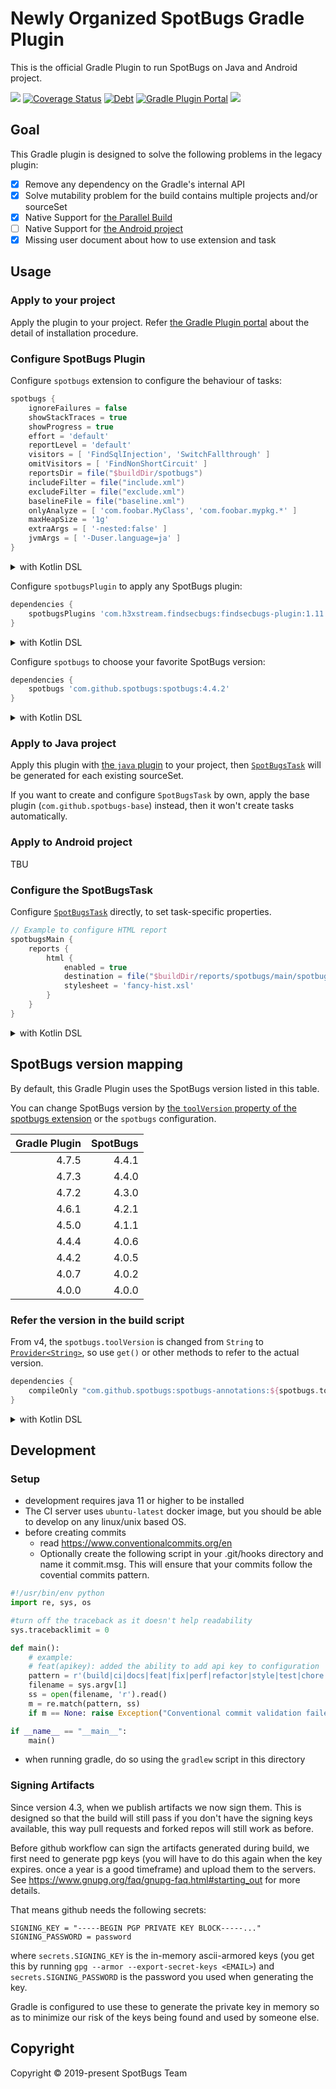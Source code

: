 # Newly Organized SpotBugs Gradle Plugin

This is the official Gradle Plugin to run SpotBugs on Java and Android project.

![](https://github.com/spotbugs/spotbugs-gradle-plugin/workflows/Java%20CI/badge.svg)
[![Coverage Status](https://sonarcloud.io/api/project_badges/measure?project=com.github.spotbugs.gradle&metric=coverage)](https://sonarcloud.io/component_measures?id=com.github.spotbugs.gradle&metric=coverage)
[![Debt](https://sonarcloud.io/api/project_badges/measure?project=com.github.spotbugs.gradle&metric=sqale_index)](https://sonarcloud.io/component_measures/domain/Maintainability?id=com.github.spotbugs.gradle)
[![Gradle Plugin Portal](https://img.shields.io/maven-metadata/v?label=Plugin+Portal&metadataUrl=https%3A%2F%2Fplugins.gradle.org%2Fm2%2Fcom%2Fgithub%2Fspotbugs%2Fcom.github.spotbugs.gradle.plugin%2Fmaven-metadata.xml)](https://plugins.gradle.org/plugin/com.github.spotbugs)
[![](https://img.shields.io/badge/groovydoc-latest-blightgreen?logo=groovy)](https://spotbugs-gradle-plugin.netlify.com/com/github/spotbugs/snom/package-summary.html)

## Goal

This Gradle plugin is designed to solve the following problems in the legacy plugin:

- [x] Remove any dependency on the Gradle's internal API
- [x] Solve mutability problem for the build contains multiple projects and/or sourceSet
- [x] Native Support for [the Parallel Build](https://guides.gradle.org/using-the-worker-api/)
- [ ] Native Support for [the Android project](https://developer.android.com/studio/build/gradle-tips)
- [x] Missing user document about how to use extension and task

## Usage

### Apply to your project

Apply the plugin to your project.
Refer [the Gradle Plugin portal](https://plugins.gradle.org/plugin/com.github.spotbugs) about the detail of installation procedure.

### Configure SpotBugs Plugin

Configure `spotbugs` extension to configure the behaviour of tasks:

```groovy
spotbugs {
    ignoreFailures = false
    showStackTraces = true
    showProgress = true
    effort = 'default'
    reportLevel = 'default'
    visitors = [ 'FindSqlInjection', 'SwitchFallthrough' ]
    omitVisitors = [ 'FindNonShortCircuit' ]
    reportsDir = file("$buildDir/spotbugs")
    includeFilter = file("include.xml")
    excludeFilter = file("exclude.xml")
    baselineFile = file("baseline.xml")
    onlyAnalyze = [ 'com.foobar.MyClass', 'com.foobar.mypkg.*' ]
    maxHeapSize = '1g'
    extraArgs = [ '-nested:false' ]
    jvmArgs = [ '-Duser.language=ja' ]
}
```

<details>
<summary>with Kotlin DSL</summary>

```kotlin
spotbugs {
    ignoreFailures.set(false)
    showStackTraces.set(true)
    showProgress.set(true)
    effort.set(com.github.spotbugs.snom.Effort.DEFAULT)
    reportLevel.set(com.github.spotbugs.snom.Confidence.DEFAULT)
    visitors.set(listOf("FindSqlInjection", "SwitchFallthrough"))
    omitVisitors.set(listOf("FindNonShortCircuit"))
    reportsDir.set(file("$buildDir/spotbugs"))
    includeFilter.set(file("include.xml"))
    excludeFilter.set(file("exclude.xml"))
    baselineFile.set(file("baseline.xml"))
    onlyAnalyze.set(listOf("com.foobar.MyClass", "com.foobar.mypkg.*"))
    maxHeapSize.set("1g")
    extraArgs.set(listOf("-nested:false"))
    jvmArgs.set(listOf("-Duser.language=ja"))
}
```
</details>

Configure `spotbugsPlugin` to apply any SpotBugs plugin:

```groovy
dependencies {
    spotbugsPlugins 'com.h3xstream.findsecbugs:findsecbugs-plugin:1.11.0'
}
```

<details>
<summary>with Kotlin DSL</summary>

```kotlin
dependencies {
    spotbugsPlugins("com.h3xstream.findsecbugs:findsecbugs-plugin:1.11.0")
}
```
</details>

Configure `spotbugs` to choose your favorite SpotBugs version:

```groovy
dependencies {
    spotbugs 'com.github.spotbugs:spotbugs:4.4.2'
}
```

<details>
<summary>with Kotlin DSL</summary>

```kotlin
dependencies {
    spotbugs("com.github.spotbugs:spotbugs:4.4.2")
}
```
</details>

### Apply to Java project

Apply this plugin with [the `java` plugin](https://docs.gradle.org/current/userguide/java_plugin.html) to your project,
then [`SpotBugsTask`](https://spotbugs-gradle-plugin.netlify.com/com/github/spotbugs/snom/spotbugstask) will be generated for each existing sourceSet.

If you want to create and configure `SpotBugsTask` by own, apply the base plugin (`com.github.spotbugs-base`) instead, then it won't create tasks automatically.

### Apply to Android project

TBU

### Configure the SpotBugsTask

Configure [`SpotBugsTask`](https://spotbugs-gradle-plugin.netlify.com/com/github/spotbugs/snom/spotbugstask) directly,
to set task-specific properties.

```groovy
// Example to configure HTML report
spotbugsMain {
    reports {
        html {
            enabled = true
            destination = file("$buildDir/reports/spotbugs/main/spotbugs.html")
            stylesheet = 'fancy-hist.xsl'
        }
    }
}
```

<details>
<summary>with Kotlin DSL</summary>

```kotlin
tasks.spotbugsMain {
    reports.create("html") {
        isEnabled = true
        setDestination(file("$buildDir/reports/spotbugs/main/spotbugs.html"))
        setStylesheet("fancy-hist.xsl")
    }
}
```
</details>

## SpotBugs version mapping

By default, this Gradle Plugin uses the SpotBugs version listed in this table.

You can change SpotBugs version by [the `toolVersion` property of the spotbugs extension](https://spotbugs-gradle-plugin.netlify.com/com/github/spotbugs/snom/spotbugsextension#toolVersion) or the `spotbugs` configuration.

|Gradle Plugin|SpotBugs|
|-----:|-----:|
| 4.7.5| 4.4.1|
| 4.7.3| 4.4.0|
| 4.7.2| 4.3.0|
| 4.6.1| 4.2.1|
| 4.5.0| 4.1.1|
| 4.4.4| 4.0.6|
| 4.4.2| 4.0.5|
| 4.0.7| 4.0.2|
| 4.0.0| 4.0.0|

### Refer the version in the build script

From v4, the `spotbugs.toolVersion` is changed from `String` to [`Provider<String>`](https://docs.gradle.org/current/javadoc/org/gradle/api/provider/Property.html), so use `get()` or other methods to refer to the actual version.

```groovy
dependencies {
    compileOnly "com.github.spotbugs:spotbugs-annotations:${spotbugs.toolVersion.get()}"
}
```

<details>
<summary>with Kotlin DSL</summary>

```kotlin
dependencies {
    compileOnly("com.github.spotbugs:spotbugs-annotations:${spotbugs.toolVersion.get()}")
}
```
</details>

## Development
### Setup
* development requires java 11 or higher to be installed
* The CI server uses `ubuntu-latest` docker image, but you should be able to develop on any linux/unix based OS.
* before creating commits
  * read https://www.conventionalcommits.org/en
  * Optionally create the following script in your .git/hooks directory and name it commit.msg. This will ensure that your commits follow the covential commits pattern.
```python
#!/usr/bin/env python
import re, sys, os

#turn off the traceback as it doesn't help readability
sys.tracebacklimit = 0

def main():
    # example:
    # feat(apikey): added the ability to add api key to configuration
    pattern = r'(build|ci|docs|feat|fix|perf|refactor|style|test|chore|revert)(\([\w\-]+\))?:\s.*'
    filename = sys.argv[1]
    ss = open(filename, 'r').read()
    m = re.match(pattern, ss)
    if m == None: raise Exception("Conventional commit validation failed. Did you forget to add one of the allowed prefixes? (build|ci|docs|feat|fix|perf|refactor|style|test|chore|revert)")

if __name__ == "__main__":
    main()
  ```
* when running gradle, do so using the `gradlew` script in this directory

### Signing Artifacts
Since version 4.3, when we publish artifacts we now sign them. This is designed so that the build will still pass if you don't have the signing keys available, this way pull requests and forked repos will still work as before.

Before github workflow can sign the artifacts generated during build, we first need to generate pgp keys (you will have to do this again when the key expires. once a year is a good timeframe) and upload them to the servers. See https://www.gnupg.org/faq/gnupg-faq.html#starting_out for more details.

That means github needs the following secrets:
```
SIGNING_KEY = "-----BEGIN PGP PRIVATE KEY BLOCK-----..."
SIGNING_PASSWORD = password
```
where `secrets.SIGNING_KEY` is the in-memory ascii-armored keys (you get this by running `gpg --armor --export-secret-keys <EMAIL>`)
and `secrets.SIGNING_PASSWORD` is the password you used when generating the key.

Gradle is configured to use these to generate the private key in memory so as to minimize our risk of the keys being found and used by someone else.

## Copyright

Copyright &copy; 2019-present SpotBugs Team
